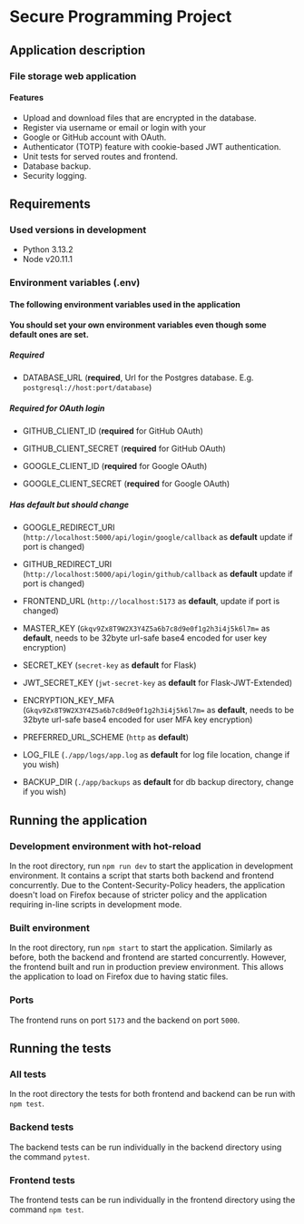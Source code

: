 # Secure Programming Project

## Application description
### File storage web application

#### Features

- Upload and download files that are encrypted in the database.
- Register via username or email or login with your 
- Google or GitHub account with OAuth.
- Authenticator (TOTP) feature with cookie-based JWT authentication.
- Unit tests for served routes and frontend.
- Database backup.
- Security logging.


## Requirements 

### Used versions in development
- Python 3.13.2
- Node v20.11.1

### Environment variables (.env)

#### The following environment variables used in the application

**You should set your own environment variables even though some default ones are set.**

##### Required

- DATABASE_URL (**required**, Url for the Postgres database. E.g. ``postgresql://host:port/database``)

##### Required for OAuth login
- GITHUB_CLIENT_ID (**required** for GitHub OAuth)
- GITHUB_CLIENT_SECRET (**required** for GitHub OAuth)

- GOOGLE_CLIENT_ID (**required** for Google OAuth)
- GOOGLE_CLIENT_SECRET (**required** for Google OAuth)

##### Has default but should **change**
- GOOGLE_REDIRECT_URI (``http://localhost:5000/api/login/google/callback`` as **default** update if port is changed)
- GITHUB_REDIRECT_URI (``http://localhost:5000/api/login/github/callback`` as **default** update if port is changed)

- FRONTEND_URL (``http://localhost:5173`` as **default**, update if port is changed)

- MASTER_KEY (``Gkqv9Zx8T9W2X3Y4Z5a6b7c8d9e0f1g2h3i4j5k6l7m=`` as **default**, needs to be 32byte url-safe base4 encoded for user key encryption)
- SECRET_KEY (``secret-key`` as **default** for Flask)
- JWT_SECRET_KEY (``jwt-secret-key`` as **default** for Flask-JWT-Extended)
- ENCRYPTION_KEY_MFA (``Gkqv9Zx8T9W2X3Y4Z5a6b7c8d9e0f1g2h3i4j5k6l7m=`` as **default**, needs to be 32byte url-safe base4 encoded for user MFA key encryption)

- PREFERRED_URL_SCHEME (``http`` as **default**)

- LOG_FILE (`./app/logs/app.log` as **default** for log file location, change if you wish)
- BACKUP_DIR (``./app/backups`` as **default** for db backup directory, change if you wish)

## Running the application

### Development environment with hot-reload
In the root directory, run `npm run dev` to start the application in development environment. It contains a script that starts both backend and frontend concurrently. Due to the Content-Security-Policy headers, the application doesn't load on Firefox because of stricter policy and the application requiring in-line scripts in development mode.

### Built environment
In the root directory, run `npm start` to start the application. Similarly as before, both the backend and frontend are started concurrently. However, the frontend built and run in production preview environment. This allows the application to load on Firefox due to having static files. 

### Ports
The frontend runs on port `5173` and the backend on port `5000`.

## Running the tests
### All tests
In the root directory the tests for both frontend and backend can be run with `npm test`.

### Backend tests
The backend tests can be run individually in the backend directory using the command `pytest`.

### Frontend tests
The frontend tests can be run individually in the frontend directory using the command `npm test`.